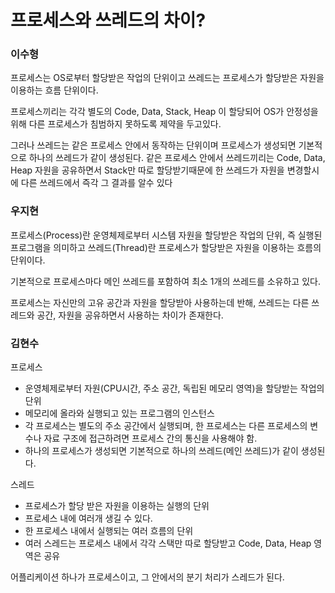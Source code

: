 # 프로세스와 쓰레드의 차이? 

### 이수형

프로세스는 OS로부터 할당받은 작업의 단위이고 쓰레드는 프로세스가 할당받은 자원을 이용하는 흐름 단위이다.

프로세스끼리는 각각 별도의 Code, Data, Stack, Heap 이 할당되어 OS가 안정성을위해 다른 프로세스가 침범하지 못하도록 제약을 두고있다. 

그러나 쓰레드는 같은 프로세스 안에서 동작하는 단위이며 프로세스가 생성되면 기본적으로 하나의 쓰레드가 같이 생성된다. 같은 프로세스 안에서 쓰레드끼리는 Code, Data, Heap 자원을 공유하면서 Stack만 따로 할당받기때문에 한 쓰레드가 자원을 변경할시에 다른 쓰레드에서 즉각 그 결과를 알수 있다

### 우지현

프로세스(Process)란 운영체제로부터 시스템 자원을 할당받은 작업의 단위, 즉 실행된 프로그램을 의미하고 쓰레드(Thread)란 프로세스가 할당받은 자원을 이용하는 흐름의 단위이다.

기본적으로 프로세스마다 메인 쓰레드를 포함하여 최소 1개의 쓰레드를 소유하고 있다.

프로세스는 자신만의 고유 공간과 자원을 할당받아 사용하는데 반해, 쓰레드는 다른 쓰레드와 공간, 자원을 공유하면서 사용하는 차이가 존재한다.

### 김현수

프로세스
- 운영체제로부터 자원(CPU시간, 주소 공간, 독립된 메모리 영역)을 할당받는 작업의 단위
- 메모리에 올라와 실행되고 있는 프로그램의 인스턴스
- 각 프로세스는 별도의 주소 공간에서 실행되며, 한 프로세스는 다른 프로세스의 변수나 자료 구조에 접근하려면 프로세스 간의 통신을 사용해야 함.
- 하나의 프로세스가 생성되면 기본적으로 하나의 쓰레드(메인 쓰레드)가 같이 생성된다.

스레드
- 프로세스가 할당 받은 자원을 이용하는 실행의 단위
- 프로세스 내에 여러개 생길 수 있다.
- 한 프로세스 내에서 실행되는 여러 흐름의 단위
- 여러 스레드는 프로세스 내에서 각각 스택만 따로 할당받고 Code, Data, Heap 영역은 공유

어플리케이션 하나가 프로세스이고, 그 안에서의 분기 처리가 스레드가 된다.
